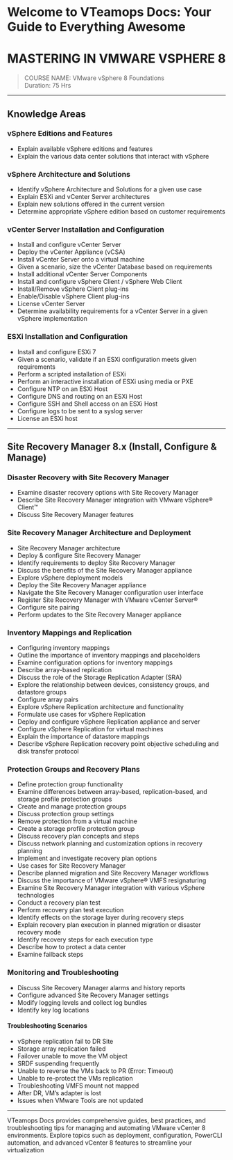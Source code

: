 # Welcome to VTeamops Docs: Your Guide to Everything Awesome

# MASTERING IN VMWARE VSPHERE 8

> COURSE NAME: VMware vSphere 8 Foundations  
> Duration: 75 Hrs

---

## Knowledge Areas

### vSphere Editions and Features
- Explain available vSphere editions and features
- Explain the various data center solutions that interact with vSphere

### vSphere Architecture and Solutions
- Identify vSphere Architecture and Solutions for a given use case
- Explain ESXi and vCenter Server architectures
- Explain new solutions offered in the current version
- Determine appropriate vSphere edition based on customer requirements

### vCenter Server Installation and Configuration
- Install and configure vCenter Server
- Deploy the vCenter Appliance (vCSA)
- Install vCenter Server onto a virtual machine
- Given a scenario, size the vCenter Database based on requirements
- Install additional vCenter Server Components
- Install and configure vSphere Client / vSphere Web Client
- Install/Remove vSphere Client plug-ins
- Enable/Disable vSphere Client plug-ins
- License vCenter Server
- Determine availability requirements for a vCenter Server in a given vSphere implementation

### ESXi Installation and Configuration
- Install and configure ESXi 7
- Given a scenario, validate if an ESXi configuration meets given requirements
- Perform a scripted installation of ESXi
- Perform an interactive installation of ESXi using media or PXE
- Configure NTP on an ESXi Host
- Configure DNS and routing on an ESXi Host
- Configure SSH and Shell access on an ESXi Host
- Configure logs to be sent to a syslog server
- License an ESXi host

---

## Site Recovery Manager 8.x (Install, Configure & Manage)

### Disaster Recovery with Site Recovery Manager
- Examine disaster recovery options with Site Recovery Manager
- Describe Site Recovery Manager integration with VMware vSphere® Client™
- Discuss Site Recovery Manager features

### Site Recovery Manager Architecture and Deployment
- Site Recovery Manager architecture
- Deploy & configure Site Recovery Manager
- Identify requirements to deploy Site Recovery Manager
- Discuss the benefits of the Site Recovery Manager appliance
- Explore vSphere deployment models
- Deploy the Site Recovery Manager appliance
- Navigate the Site Recovery Manager configuration user interface
- Register Site Recovery Manager with VMware vCenter Server®
- Configure site pairing
- Perform updates to the Site Recovery Manager appliance

### Inventory Mappings and Replication
- Configuring inventory mappings
- Outline the importance of inventory mappings and placeholders
- Examine configuration options for inventory mappings
- Describe array-based replication
- Discuss the role of the Storage Replication Adapter (SRA)
- Explore the relationship between devices, consistency groups, and datastore groups
- Configure array pairs
- Explore vSphere Replication architecture and functionality
- Formulate use cases for vSphere Replication
- Deploy and configure vSphere Replication appliance and server
- Configure vSphere Replication for virtual machines
- Explain the importance of datastore mappings
- Describe vSphere Replication recovery point objective scheduling and disk transfer protocol

### Protection Groups and Recovery Plans
- Define protection group functionality
- Examine differences between array-based, replication-based, and storage profile protection groups
- Create and manage protection groups
- Discuss protection group settings
- Remove protection from a virtual machine
- Create a storage profile protection group
- Discuss recovery plan concepts and steps
- Discuss network planning and customization options in recovery planning
- Implement and investigate recovery plan options
- Use cases for Site Recovery Manager
- Describe planned migration and Site Recovery Manager workflows
- Discuss the importance of VMware vSphere® VMFS resignaturing
- Examine Site Recovery Manager integration with various vSphere technologies
- Conduct a recovery plan test
- Perform recovery plan test execution
- Identify effects on the storage layer during recovery steps
- Explain recovery plan execution in planned migration or disaster recovery mode
- Identify recovery steps for each execution type
- Describe how to protect a data center
- Examine failback steps

### Monitoring and Troubleshooting
- Discuss Site Recovery Manager alarms and history reports
- Configure advanced Site Recovery Manager settings
- Modify logging levels and collect log bundles
- Identify key log locations

#### Troubleshooting Scenarios
- vSphere replication fail to DR Site
- Storage array replication failed
- Failover unable to move the VM object
- SRDF suspending frequently
- Unable to reverse the VMs back to PR (Error: Timeout)
- Unable to re-protect the VMs replication
- Troubleshooting VMFS mount not mapped
- After DR, VM’s adapter is lost
- Issues when VMware Tools are not updated

---

VTeamops Docs provides comprehensive guides, best practices, and troubleshooting tips for managing and automating VMware vCenter 8 environments. Explore topics such as deployment, configuration, PowerCLI automation, and advanced vCenter 8 features to streamline your virtualization

